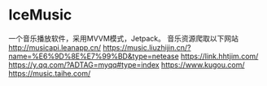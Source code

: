 # IceMusic
一个音乐播放软件，采用MVVM模式，Jetpack。
音乐资源爬取以下网站
http://musicapi.leanapp.cn/
https://music.liuzhijin.cn/?name=%E6%9D%8E%E7%99%BD&type=netease
https://link.hhtjim.com/
https://y.qq.com/?ADTAG=myqq#type=index
https://www.kugou.com/
https://music.taihe.com/
